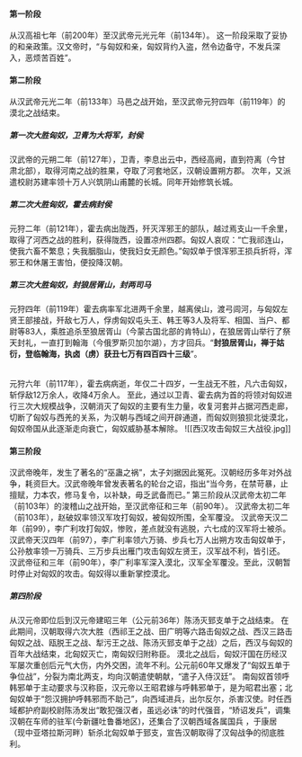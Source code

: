 #### 第一阶段
从汉高祖七年（前200年）至汉武帝元光元年（前134年）。
这一阶段采取了妥协的和亲政策。汉文帝时，“与匈奴和亲，匈奴背约入盗，然令边备守，不发兵深入，恶烦苦百姓”。

#### 第二阶段
从汉武帝元光二年（前133年）马邑之战开始，至汉武帝元狩四年（前119年）的漠北之战结束。
##### 第一次大胜匈奴，卫青为大将军，封侯
汉武帝的元朔二年（前127年），卫青，李息出云中，西经高阙，直到符离（今甘肃北部），取得河南之战的胜果，夺取了河套地区，汉朝设置朔方郡。
次年，又派遣校尉苏建率领十万人兴筑阴山甫麓的长城。同年开始修筑长城。
##### 第二次大胜匈奴，霍去病封侯
元狩二年（前121年），霍去病出陇西，歼灭浑邪王的部队，越过焉支山一千余里，取得了河西之战的胜利，获得陇西，设置凉州四郡。匈奴人哀叹：“亡我祁连山，使我六畜不繁息；失我胭脂山，使我妇女无颜色。”匈奴单于恨浑邪王损兵折将，浑邪王和休屠王害怕，便投降汉朝。
##### 第三次大胜匈奴，封狼居胥山，封两司马
元狩四年（前119年）霍去病率军北进两千余里，越离侯山，渡弓闾河，与匈奴左贤王部接战，歼敌七万人，俘虏匈奴屯头王、韩王等3人及将军、相国、当户、都尉等83人，乘胜追杀至狼居胥山（今蒙古国北部的肯特山），在狼居胥山举行了祭天封礼，一直打到翰海（今俄罗斯贝加尔湖），方才回兵。“**封狼居胥山，禅于姑衍，登临翰海，执卤（虏）获丑七万有四百四十三级**”。
######
元狩六年（前117年），霍去病病逝，年仅二十四岁，一生战无不胜，凡六击匈奴，斩俘敌12万余人，收降4万余人。
至此，通过以卫青、霍去病为首的将领对匈奴进行三次大规模战争，汉朝消灭了匈奴的主要有生力量，收复河套并占据河西走廊，切断了匈奴与西羌的关系，为汉朝与西域之间开辟通道，而匈奴则狼狈北徙漠北，匈奴帝国从此逐渐走向衰亡，匈奴威胁基本解除。
![[西汉攻击匈奴三大战役.jpg]]

#### 第三阶段
汉武帝晚年，发生了著名的“巫蛊之祸”，太子刘据因此冤死。汉朝经历多年对外战争，耗资巨大。汉武帝晚年曾发表著名的轮台之诏，指出“当今务，在禁苛暴，止擅赋，力本农，修马复令，以补缺，毋乏武备而已。” 
第三阶段从汉武帝太初二年（前103年）的浚稽山之战开始，至汉武帝征和三年（前90年）。
汉武帝太初二年（前103年），赵破奴率领汉军攻打匈奴，被匈奴所围，全军覆没。
汉武帝天汉二年（前99），李广利攻打匈奴，惨败，差点就没有逃脱，六七成的汉军将士被杀。
汉武帝天汉四年（前97），李广利率领六万骑、步兵七万人出朔方攻击匈奴单于，公孙敖率领一万骑兵、三万步兵出雁门攻击匈奴左贤王，汉军战不利，皆引还。 
汉武帝征和三年（前90年），李广利率军深入漠北，汉军全军覆没。至此，汉朝暂时停止对匈奴的攻击。匈奴得以重新掌控漠北。

##### 第四阶段
从汉元帝即位后到汉元帝建昭三年（公元前36年）陈汤灭郅支单于之战结束。
在此期间，汉朝取得六次大胜（西祁王之战、田广明等六路击匈奴之战、西汉三路击匈奴之战、瓯脱王之战、犁污王之战、陈汤灭郅支单于之战）之后，西汉与匈奴的百年大战结束，北匈奴灭亡，南匈奴归附称臣。
漠北之战后，匈奴汗国在历经汉军屡次重创后元气大伤，内外交困，流年不利。公元前60年又爆发了“匈奴五单于争位战”，分裂为南北两支，均向汉朝遣使朝献，“遣子入侍汉廷”。  南匈奴首领呼韩邪单于主动要求与汉称臣，汉元帝以王昭君嫁与呼韩邪单于，是为昭君出塞；北匈奴单于“怨汉拥护呼韩邪而不助己”，向西域进兵，出尔反尔，杀害汉使。时任西域都护府副校尉陈汤发出“敢犯强汉者，虽远必诛”的时代强音，“矫诏发兵”，调集汉朝在车师的驻军(今新疆吐鲁番地区)，还集合了汉朝西域各属国兵 ，于康居（现中亚塔拉斯河畔）斩杀北匈奴单于郅支，宣告汉朝取得了汉匈战争的彻底胜利。


